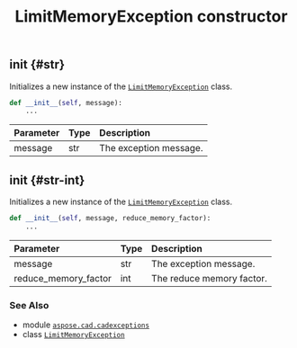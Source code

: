 ﻿---
title: LimitMemoryException constructor
second_title: Aspose.CAD for Python via .NET API References
description: 
type: docs
weight: 10
url: /python-net/aspose.cad.cadexceptions/limitmemoryexception/__init__/
is_root: false
---

## __init__ {#str}

Initializes a new instance of the [`LimitMemoryException`](/cad/python-net/aspose.cad.cadexceptions/limitmemoryexception) class.



```python
def __init__(self, message):
    ...
```


| Parameter | Type | Description |
| :- | :- | :- |
| message | str | The exception message. |


## __init__ {#str-int}

Initializes a new instance of the [`LimitMemoryException`](/cad/python-net/aspose.cad.cadexceptions/limitmemoryexception) class.



```python
def __init__(self, message, reduce_memory_factor):
    ...
```


| Parameter | Type | Description |
| :- | :- | :- |
| message | str | The exception message. |
| reduce_memory_factor | int | The reduce memory factor. |



### See Also
* module [`aspose.cad.cadexceptions`](../../)
* class [`LimitMemoryException`](/cad/python-net/aspose.cad.cadexceptions/limitmemoryexception)
